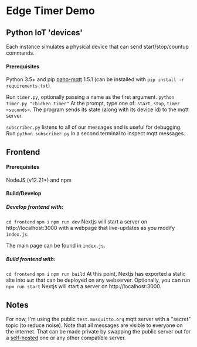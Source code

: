# Edge Timer Demo

## Python IoT 'devices'
Each instance simulates a physical device that can send start/stop/countup commands.
#### Prerequisites
Python 3.5+ and pip
[paho-mqtt](https://pypi.org/project/paho-mqtt/) 1.5.1 (can be installed with `pip install -r requirements.txt`)


Run `timer.py`, optionally passing a name as the first argument.
`python timer.py "chicken timer"`
At the prompt, type one of: `start`, `stop`, `timer <seconds>`.
The program sends its state (along with its device id) to the mqtt server. 

`subscriber.py` listens to all of our messages and is useful for debugging. 
Run 
`python subscriber.py`
in a second terminal to inspect mqtt messages. 


## Frontend
#### Prerequisites
NodeJS (v12.21+) and npm
#### Build/Develop
##### Develop frontend with:
`cd frontend`
`npm i`
`npm run dev`
Nextjs will start a server on http://localhost:3000 with a webpage that live-updates as you modify `index.js`.

The main page can be found in `index.js`.

##### Build frontend with:
`cd frontend`
`npm i`
`npm run build`
At this point, Nextjs has exported a static site into `out` that can be deployed on any webserver.
Optionally, you can run
`npm run start`
Nextjs will start a server on http://localhost:3000.



## Notes
For now, I'm using the public `test.mosquitto.org` mqtt server with a "secret" topic (to reduce noise). Note that all messages are visible to everyone on the internet. That can be made private by swapping the public server out for a [self-hosted](https://hub.docker.com/_/eclipse-mosquitto) one or any other compatible server.
